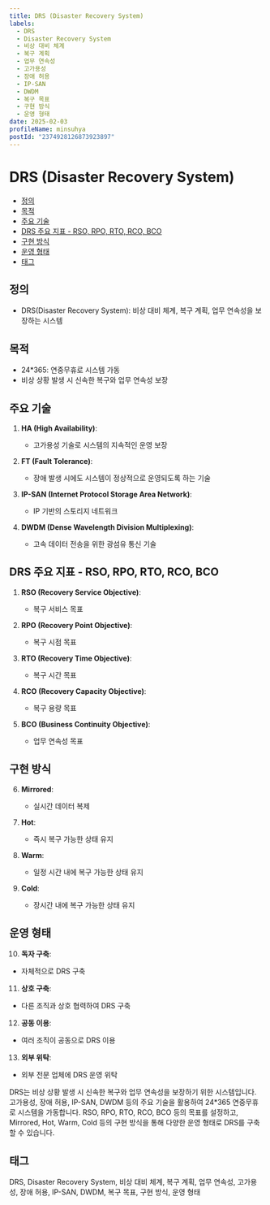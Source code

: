 ```yaml
---
title: DRS (Disaster Recovery System)
labels:
  - DRS
  - Disaster Recovery System
  - 비상 대비 체계
  - 복구 계획
  - 업무 연속성
  - 고가용성
  - 장애 허용
  - IP-SAN
  - DWDM
  - 복구 목표
  - 구현 방식
  - 운영 형태
date: 2025-02-03
profileName: minsuhya
postId: "2374928126873923897"
---
```



# DRS (Disaster Recovery System)

<!-- mtoc-start -->

- [정의](#정의)
- [목적](#목적)
- [주요 기술](#주요-기술)
- [DRS 주요 지표 - RSO, RPO, RTO, RCO, BCO](#drs-주요-지표---rso-rpo-rto-rco-bco)
- [구현 방식](#구현-방식)
- [운영 형태](#운영-형태)
- [태그](#태그)

<!-- mtoc-end -->

## 정의

- DRS(Disaster Recovery System): 비상 대비 체계, 복구 계획, 업무 연속성을 보장하는 시스템

## 목적

- 24\*365: 연중무휴로 시스템 가동
- 비상 상황 발생 시 신속한 복구와 업무 연속성 보장

## 주요 기술

1. **HA (High Availability)**:

   - 고가용성 기술로 시스템의 지속적인 운영 보장

2. **FT (Fault Tolerance)**:

   - 장애 발생 시에도 시스템이 정상적으로 운영되도록 하는 기술

3. **IP-SAN (Internet Protocol Storage Area Network)**:

   - IP 기반의 스토리지 네트워크

4. **DWDM (Dense Wavelength Division Multiplexing)**:
   - 고속 데이터 전송을 위한 광섬유 통신 기술

## DRS 주요 지표 - RSO, RPO, RTO, RCO, BCO

1. **RSO (Recovery Service Objective)**:

   - 복구 서비스 목표

2. **RPO (Recovery Point Objective)**:

   - 복구 시점 목표

3. **RTO (Recovery Time Objective)**:

   - 복구 시간 목표

4. **RCO (Recovery Capacity Objective)**:

   - 복구 용량 목표

5. **BCO (Business Continuity Objective)**:
   - 업무 연속성 목표

## 구현 방식

6. **Mirrored**:

   - 실시간 데이터 복제

7. **Hot**:

   - 즉시 복구 가능한 상태 유지

8. **Warm**:

   - 일정 시간 내에 복구 가능한 상태 유지

9. **Cold**:
   - 장시간 내에 복구 가능한 상태 유지

## 운영 형태

10. **독자 구축**:

   - 자체적으로 DRS 구축

11. **상호 구축**:

   - 다른 조직과 상호 협력하여 DRS 구축

12. **공동 이용**:

   - 여러 조직이 공동으로 DRS 이용

13. **외부 위탁**:
   - 외부 전문 업체에 DRS 운영 위탁

DRS는 비상 상황 발생 시 신속한 복구와 업무 연속성을 보장하기 위한 시스템입니다. 고가용성, 장애 허용, IP-SAN, DWDM 등의 주요 기술을 활용하여 24\*365 연중무휴로 시스템을 가동합니다. RSO, RPO, RTO, RCO, BCO 등의 목표를 설정하고, Mirrored, Hot, Warm, Cold 등의 구현 방식을 통해 다양한 운영 형태로 DRS를 구축할 수 있습니다.

## 태그

DRS, Disaster Recovery System, 비상 대비 체계, 복구 계획, 업무 연속성, 고가용성, 장애 허용, IP-SAN, DWDM, 복구 목표, 구현 방식, 운영 형태